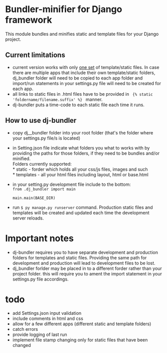 # Bundler-minifier for Django framework

This module bundles and minifies static and template files for your Django project.

## Current limitations
* current version works with only <u>one set</u> of template/static files. In case there are multiple apps that include their own template/static folders, dj_bundler folder will need to be copied to each app folder and import/run statements in your settings.py file will need to be created for each app.
* all links to static files in .html files have to be provided in <code> {% static 'foldername/filename.suffix' %} </code> manner. 
* dj-bundler puts a time-code to each static file each time it runs.

## How to use dj-bundler
* copy dj__bundler folder into your root folder (that's the folder where your settings.py file/s is located)
* in Setting.json file indicate what folders you what to works with by providing the paths for those folders, if they need to be bundles and/or minified.
<br> Folders currently supported:
<br> * static - forder which holds all your css/js files, images and such
<br> * templates - all your html files including layout, html or base.html

* in your setting.py development file include to the bottom:
<br> <code>from .dj_bundler import main    
    main.main(BASE_DIR)</code>

* run <code>$ py manage.py runserver</code> command. Production static files and templates will be created and updated each time the development server reloads.

# Important notes
* dj-bundler requires you to have separate development and production folders for templates and static files. Providing the same path for development and production will lead to development files to be lost.
* dj_bundler forlder may be placed in to a different forder rather than your project folder. this will require you to ament the import statement in your settings.py file accordings.

# todo
* add Settings.json input validation
* include comments in html and css
* allow for a few different apps (different static and template folders)
* catch errors
* provide logging of last run
* implement file stamp changing only for static files that have been changed

